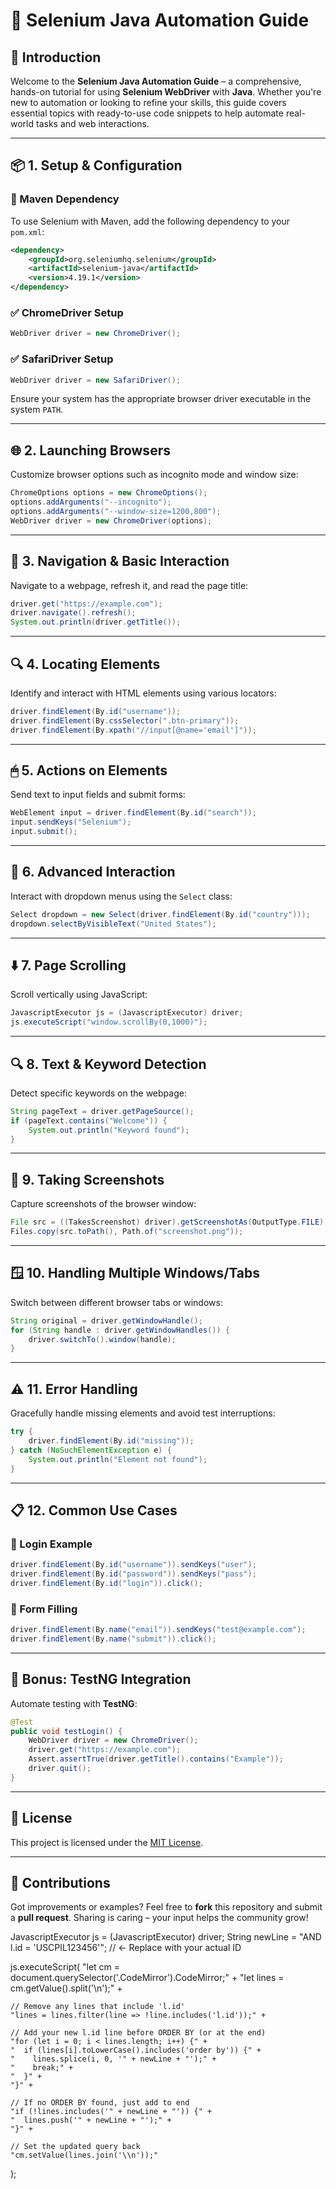 # 🧪 Selenium Java Automation Guide

## 🚀 Introduction
Welcome to the **Selenium Java Automation Guide** – a comprehensive, hands-on tutorial for using **Selenium WebDriver** with **Java**. Whether you're new to automation or looking to refine your skills, this guide covers essential topics with ready-to-use code snippets to help automate real-world tasks and web interactions.

---

## 📦 1. Setup & Configuration

### 🔧 Maven Dependency

To use Selenium with Maven, add the following dependency to your `pom.xml`:

```xml
<dependency>
    <groupId>org.seleniumhq.selenium</groupId>
    <artifactId>selenium-java</artifactId>
    <version>4.19.1</version>
</dependency>
```

### ✅ ChromeDriver Setup

```java
WebDriver driver = new ChromeDriver();
```

### ✅ SafariDriver Setup

```java
WebDriver driver = new SafariDriver();
```

Ensure your system has the appropriate browser driver executable in the system `PATH`.

---

## 🌐 2. Launching Browsers

Customize browser options such as incognito mode and window size:

```java
ChromeOptions options = new ChromeOptions();
options.addArguments("--incognito");
options.addArguments("--window-size=1200,800");
WebDriver driver = new ChromeDriver(options);
```

---

## 📍 3. Navigation & Basic Interaction

Navigate to a webpage, refresh it, and read the page title:

```java
driver.get("https://example.com");
driver.navigate().refresh();
System.out.println(driver.getTitle());
```

---

## 🔍 4. Locating Elements

Identify and interact with HTML elements using various locators:

```java
driver.findElement(By.id("username"));
driver.findElement(By.cssSelector(".btn-primary"));
driver.findElement(By.xpath("//input[@name='email']"));
```

---

## 🖱 5. Actions on Elements

Send text to input fields and submit forms:

```java
WebElement input = driver.findElement(By.id("search"));
input.sendKeys("Selenium");
input.submit();
```

---

## 🧠 6. Advanced Interaction

Interact with dropdown menus using the `Select` class:

```java
Select dropdown = new Select(driver.findElement(By.id("country")));
dropdown.selectByVisibleText("United States");
```

---

## ⬇️ 7. Page Scrolling

Scroll vertically using JavaScript:

```java
JavascriptExecutor js = (JavascriptExecutor) driver;
js.executeScript("window.scrollBy(0,1000)");
```

---

## 🔍 8. Text & Keyword Detection

Detect specific keywords on the webpage:

```java
String pageText = driver.getPageSource();
if (pageText.contains("Welcome")) {
    System.out.println("Keyword found");
}
```

---

## 📸 9. Taking Screenshots

Capture screenshots of the browser window:

```java
File src = ((TakesScreenshot) driver).getScreenshotAs(OutputType.FILE);
Files.copy(src.toPath(), Path.of("screenshot.png"));
```

---

## 🪟 10. Handling Multiple Windows/Tabs

Switch between different browser tabs or windows:

```java
String original = driver.getWindowHandle();
for (String handle : driver.getWindowHandles()) {
    driver.switchTo().window(handle);
}
```

---

## ⚠️ 11. Error Handling

Gracefully handle missing elements and avoid test interruptions:

```java
try {
    driver.findElement(By.id("missing"));
} catch (NoSuchElementException e) {
    System.out.println("Element not found");
}
```

---

## 📋 12. Common Use Cases

### 🔐 Login Example

```java
driver.findElement(By.id("username")).sendKeys("user");
driver.findElement(By.id("password")).sendKeys("pass");
driver.findElement(By.id("login")).click();
```

### 📝 Form Filling

```java
driver.findElement(By.name("email")).sendKeys("test@example.com");
driver.findElement(By.name("submit")).click();
```

---

## 🧪 Bonus: TestNG Integration

Automate testing with **TestNG**:

```java
@Test
public void testLogin() {
    WebDriver driver = new ChromeDriver();
    driver.get("https://example.com");
    Assert.assertTrue(driver.getTitle().contains("Example"));
    driver.quit();
}
```

---

## 📄 License

This project is licensed under the [MIT License](https://opensource.org/licenses/MIT).

---

## 🤝 Contributions

Got improvements or examples? Feel free to **fork** this repository and submit a **pull request**. Sharing is caring – your input helps the community grow!




JavascriptExecutor js = (JavascriptExecutor) driver;
String newLine = "AND l.id = 'USCPIL123456'"; // ← Replace with your actual ID

js.executeScript(
    "let cm = document.querySelector('.CodeMirror').CodeMirror;" +
    "let lines = cm.getValue().split('\\n');" +
    
    // Remove any lines that include 'l.id'
    "lines = lines.filter(line => !line.includes('l.id'));" +

    // Add your new l.id line before ORDER BY (or at the end)
    "for (let i = 0; i < lines.length; i++) {" +
    "  if (lines[i].toLowerCase().includes('order by')) {" +
    "    lines.splice(i, 0, '" + newLine + "');" +
    "    break;" +
    "  }" +
    "}" +

    // If no ORDER BY found, just add to end
    "if (!lines.includes('" + newLine + "')) {" +
    "  lines.push('" + newLine + "');" +
    "}" +

    // Set the updated query back
    "cm.setValue(lines.join('\\n'));"
);
